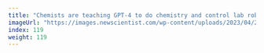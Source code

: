 ```yaml
---
title: "Chemists are teaching GPT-4 to do chemistry and control lab robots"
imageUrl: "https://images.newscientist.com/wp-content/uploads/2023/04/26122341/SEI_153218895.jpg?width=600"
index: 119
weight: 119
---
```

